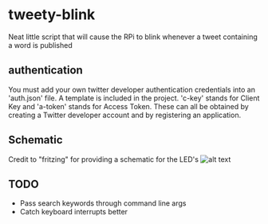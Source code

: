 # tweety-blink
Neat little script that will cause the RPi to blink whenever a tweet containing a word is published

## authentication
You must add your own twitter developer authentication credentials into an 'auth.json' file. A template is included in the project. 'c-key' stands for Client Key and 'a-token' stands for Access Token. These can all be obtained by creating a Twitter developer account and by registering an application.

## Schematic
Credit to "fritzing" for providing a schematic for the LED's
![alt text](https://raw.githubusercontent.com/geerlingguy/raspberry-pi-dramble/master/images/rgb-led-wiring.jpg "Schematic")

## TODO
- Pass search keywords through command line args
- Catch keyboard interrupts better